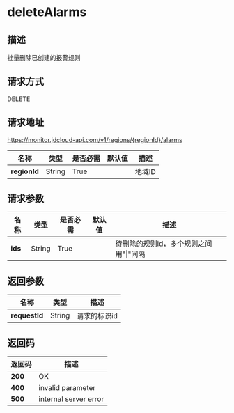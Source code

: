 # deleteAlarms


## 描述
批量删除已创建的报警规则

## 请求方式
DELETE

## 请求地址
https://monitor.jdcloud-api.com/v1/regions/{regionId}/alarms

|名称|类型|是否必需|默认值|描述|
|---|---|---|---|---|
|**regionId**|String|True| |地域ID|

## 请求参数
|名称|类型|是否必需|默认值|描述|
|---|---|---|---|---|
|**ids**|String|True| |待删除的规则id，多个规则之间用"\|"间隔|


## 返回参数
|名称|类型|描述|
|---|---|---|
|**requestId**|String|请求的标识id|


## 返回码
|返回码|描述|
|---|---|
|**200**|OK|
|**400**|invalid parameter|
|**500**|internal server error|
